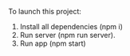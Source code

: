 To launch this project:

1. Install all dependencies (npm i)
2. Run server (npm run server).
3. Run app (npm start)

